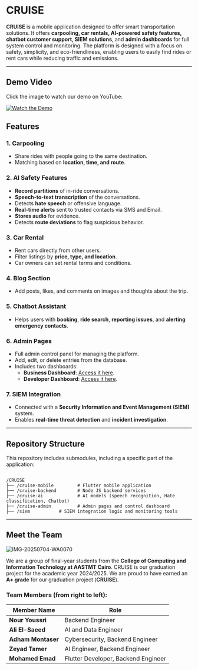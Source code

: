 # CRUISE

**CRUISE** is a mobile application designed to offer smart transportation solutions. It offers **carpooling, car rentals, AI-powered safety features, chatbot customer support, SIEM solutions**, and **admin dashboards** for full system control and monitoring. The platform is designed with a focus on safety, simplicity, and eco-friendliness, enabling users to easily find rides or rent cars while reducing traffic and emissions.

---

## Demo Video

Click the image to watch our demo on YouTube:

[![Watch the Demo](https://github.com/user-attachments/assets/f2c51296-7bba-4add-98d4-b160818b73af)](https://youtu.be/b51T0bK5jm0)

## Features

### 1. **Carpooling**
- Share rides with people going to the same destination.
- Matching based on **location, time, and route**.

### 2. **AI Safety Features**
- **Record partitions** of in-ride conversations.
- **Speech-to-text transcription** of the conversations.
- Detects **hate speech** or offensive language.
- **Real-time alerts** sent to trusted contacts via SMS and Email.
- **Stores audio** for evidence.
- Detects **route deviations** to flag suspicious behavior.

### 3. **Car Rental**
- Rent cars directly from other users.
- Filter listings by **price, type, and location**.
- Car owners can set rental terms and conditions.

### 4. **Blog Section**
- Add posts, likes, and comments on images and thoughts about the trip.

### 5. **Chatbot Assistant**
- Helps users with **booking**, **ride search**, **reporting issues**, and **alerting emergency contacts**.

### 6. **Admin Pages**
- Full admin control panel for managing the platform.
- Add, edit, or delete entries from the database.
- Includes two dashboards:
  - **Business Dashboard**: [Access it here](https://charts.mongodb.com/charts-project-0-kbcxtjq/public/dashboards/685ea23a-2404-4915-8da5-d6ec8beb41f8).
  - **Developer Dashboard**: [Access it here](https://charts.mongodb.com/charts-project-0-whlqmxl/public/dashboards/67677d9e-2b97-45ce-8540-ae585dfc1477).

### 7. **SIEM Integration**
- Connected with a **Security Information and Event Management (SIEM)** system.
- Enables **real-time threat detection** and **incident investigation**.

---

## Repository Structure

This repository includes submodules, including a specific part of the application:

```

/CRUISE
├── /cruise-mobile         # Flutter mobile application
├── /cruise-backend        # Node JS backend services
├── /cruise-ai             # AI models (speech recognition, Hate classification, Chatbot)
├── /cruise-admin          # Admin pages and control dashboard
├── /siem           # SIEM integration logic and monitoring tools

````

---

## Meet the Team

![IMG-20250704-WA0070](https://github.com/user-attachments/assets/522a8662-fe74-41d3-ae93-fb39dedbc25e)

We are a group of final-year students from the **College of Computing and Information Technology at AASTMT Cairo**. CRUISE is our graduation project for the academic year 2024/2025. We are proud to have earned an **A+ grade** for our graduation project (**CRUISE**).

### **Team Members** (from right to left):

| Member Name        | Role                                |
| ------------------ | ----------------------------------- |
| **Nour Youssri**   | Backend Engineer                    |
| **Ali El-Saeed**     | AI and Data Engineer                |
| **Adham Montaser** | Cybersecurity, Backend Engineer     |
| **Zeyad Tamer**    | AI Engineer, Backend Engineer       |
| **Mohamed Emad**   | Flutter Developer, Backend Engineer |

